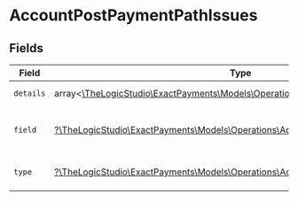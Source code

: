 # AccountPostPaymentPathIssues


## Fields

| Field                                                                                                                                    | Type                                                                                                                                     | Required                                                                                                                                 | Description                                                                                                                              | Example                                                                                                                                  |
| ---------------------------------------------------------------------------------------------------------------------------------------- | ---------------------------------------------------------------------------------------------------------------------------------------- | ---------------------------------------------------------------------------------------------------------------------------------------- | ---------------------------------------------------------------------------------------------------------------------------------------- | ---------------------------------------------------------------------------------------------------------------------------------------- |
| `details`                                                                                                                                | array<[\TheLogicStudio\ExactPayments\Models\Operations\AccountPostPaymentDetails](../../Models/Operations/AccountPostPaymentDetails.md)> | :heavy_minus_sign:                                                                                                                       | N/A                                                                                                                                      | String must contain at least 1 character(s)                                                                                              |
| `field`                                                                                                                                  | [?\TheLogicStudio\ExactPayments\Models\Operations\AccountPostPaymentField](../../Models/Operations/AccountPostPaymentField.md)           | :heavy_minus_sign:                                                                                                                       | It shows which field is/are missing.                                                                                                     | reference.referenceNo                                                                                                                    |
| `type`                                                                                                                                   | [?\TheLogicStudio\ExactPayments\Models\Operations\AccountPostPaymentType](../../Models/Operations/AccountPostPaymentType.md)             | :heavy_minus_sign:                                                                                                                       | It shows what is expecting.                                                                                                              | tooSmall                                                                                                                                 |